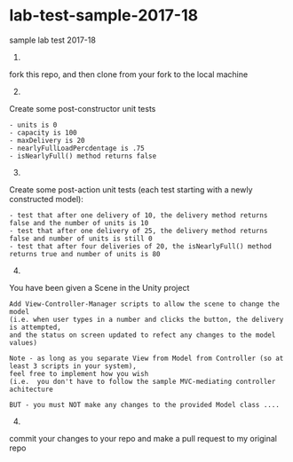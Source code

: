 # lab-test-sample-2017-18
sample lab test 2017-18

1.
fork this repo, and then clone from your fork to the local machine

2.
Create some post-constructor unit tests

    - units is 0
    - capacity is 100
    - maxDelivery is 20
    - nearlyFullLoadPercdentage is .75
    - isNearlyFull() method returns false

3.
Create some post-action unit tests (each test starting with a newly constructed model):

    - test that after one delivery of 10, the delivery method returns false and the number of units is 10
    - test that after one delivery of 25, the delivery method returns false and number of units is still 0
    - test that after four deliveries of 20, the isNearlyFull() method returns true and number of units is 80

4.
You have been given a Scene in the Unity project

    Add View-Controller-Manager scripts to allow the scene to change the model
    (i.e. when user types in a number and clicks the button, the delivery is attempted,
    and the status on screen updated to refect any changes to the model values)

    Note - as long as you separate View from Model from Controller (so at least 3 scripts in your system),
    feel free to implement how you wish
    (i.e.  you don't have to follow the sample MVC-mediating controller achitecture

    BUT - you must NOT make any changes to the provided Model class ....

4.
commit your changes to your repo
and make a pull request to my original repo
